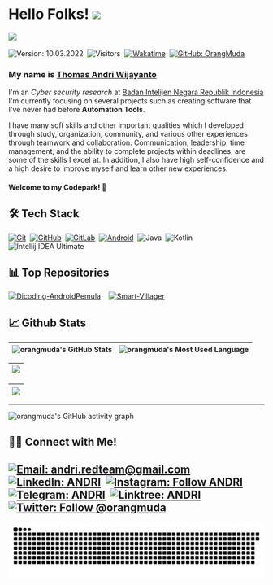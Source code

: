 # Hello Folks! [<img src="https://media.giphy.com/media/hvRJCLFzcasrR4ia7z/giphy.gif" width="25px">](https://github.com/orangmuda/)

<img src="https://raw.githubusercontent.com/Asmit2952/Asmit2952/master/src/header_.png?token=ATQS65TR7ETTG5RLJUDIDBLBN34HE">

![Version: 10.03.2022](https://img.shields.io/badge/version-10.03.2022-informational)&nbsp;
![Visitors](https://visitor-badge.glitch.me/badge?page_id=orangmuda)&nbsp;
[![Wakatime](https://wakatime.com/badge/user/86dab614-3d73-414f-ac95-9d23f118db89.svg)](https://wakatime.com/@orangmuda)&nbsp;
[![GitHub: OrangMuda](https://img.shields.io/github/followers/orangmuda?label=follow&style=social)](https://github.com/orangmuda)&nbsp;

### My name is [Thomas Andri Wijayanto](https://orangmuda.github.io/)
I'm an _Cyber security research_ at [Badan Intelijen Negara Republik Indonesia](https://bin.go.id/) I'm currently focusing on several projects such as creating software that I've never had before **Automation Tools**.  

I have many soft skills and other important qualities which I developed through study, organization, community, and various other experiences through teamwork and collaboration. Communication, leadership, time management, and the ability to complete projects within deadlines, are some of the skills I excel at. In addition, I also have high self-confidence and a high desire to improve myself and learn other new experiences.  

#### Welcome to my Codepark! 🏡

## 🛠 Tech Stack
  [![Git](https://img.shields.io/badge/Git-%23F05033.svg?style=flat&logo=git&logoColor=white)](https://git-scm.com/)&nbsp;
  [![GitHub](https://img.shields.io/badge/-GitHub-05122A?style=flat&logo=github)](https://github.com/orangmuda/)&nbsp;
  [![GitLab](https://img.shields.io/badge/-GitLab-%23fc6d26?style=flat&logo=gitlab&logoColor=white)](https://gitlab.com/orangmuda/)&nbsp;
  [![Android](https://img.shields.io/badge/Android-3DDC84?style=flat&logo=android&logoColor=white)](https://developers.google.com/profile/u/103666064181095934220)&nbsp;
  ![Java](https://img.shields.io/badge/Java-%23ED8B00.svg?style=flat&logo=java&logoColor=white)&nbsp;
  ![Kotlin](https://img.shields.io/badge/Kotlin-%230095D5.svg?style=flat&logo=kotlin&logoColor=white)&nbsp;
  ![Intellij IDEA Ultimate](https://img.shields.io/badge/IntelliJ%20IDEA%20Ultimate-000000.svg?style=flat&logo=intellij-idea&logoColor=white)&nbsp;

## 📊 Top Repositories
[![Dicoding-AndroidPemula](https://github-readme-stats.vercel.app/api/pin/?username=orangmuda&repo=Dicoding-AndroidPemula&show_icons=true&theme=radical)](https://github.com/orangmuda/Dicoding-AndroidPemula) &nbsp;&nbsp; [![Smart-Villager](https://github-readme-stats.vercel.app/api/pin/?username=orangmuda&repo=Smart-Villager&show_icons=true&theme=radical)](https://github.com/orangmuda/Smart-Villager)

## 📈 Github Stats
  
| <img align="center" width="320px" src="https://github-readme-stats-eight-theta.vercel.app/api?username=orangmuda&show_icons=true&hide_border=true&theme=radical&include_all_commits=true&count_private=true" alt="orangmuda's GitHub Stats"> | <img align="center" width="295px" src="https://github-readme-stats-eight-theta.vercel.app/api/top-langs/?username=orangmuda&langs_count=8&layout=compact&hide_border=true&theme=radical" alt="orangmuda's Most Used Language">
| ------------- | ------------- |  

| <img width="640px" src="https://github-readme-streak-stats.herokuapp.com/?user=orangmuda&hide_border=true&theme=radical">
| ------------- |

| [<img align="center" width="640px" src="https://github-readme-stats.vercel.app/api/wakatime?username=orangmuda&layout=compact&hide_border=true&theme=radical">](https://wakatime.com/@orangmuda)
| ------------- |

---

![orangmuda's GitHub activity graph](https://activity-graph.herokuapp.com/graph?username=orangmuda&hide_border=true&theme=redical)

## 🤝🏻 Connect with Me!
[![Email: andri.redteam@gmail.com](https://img.shields.io/badge/-andri.redteam@gmail.com-D14836?style=flat&logo=Gmail&logoColor=white)](mailto:andri.redteam@gmail.com)
[![LinkedIn: ANDRI](https://img.shields.io/badge/-LinkedIn-blue?style=flat&logo=Linkedin&logoColor=white&link=https://www.linkedin.com/in/)](https://www.linkedin.com/in/)&nbsp;
[![Instagram: Follow ANDRI](https://img.shields.io/badge/-Instagram-E4405F?style=flat&logo=Instagram&logoColor=white)](https://www.instagram.com/wearethoms)&nbsp;
[![Telegram: ANDRI](https://img.shields.io/badge/-Telegram-grey?style=flat&logo=Telegram&logoColor=white&link=https://t.me/orangmuda)](https://t.me/kucing0822)&nbsp;
[![Linktree: ANDRI](https://img.shields.io/badge/-Linktree-%2300d15b?style=flat&logo=Linktree&logoColor=white&link=https://linktr.ee/orangmuda)](https://linktr.ee/)&nbsp;
[![Twitter: Follow @orangmuda](https://img.shields.io/twitter/follow/orangmuda?style=social)](https://twitter.com/orangmuda)
---

<img align="center" src="https://github.com/orangmuda/orangmuda/blob/main/github-contribution-grid-snake.svg" alt="Snake">
